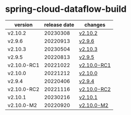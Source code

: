 # spring-cloud-dataflow-build	


|version|release date|changes|
|---|---|---|
|v2.10.2|20230308|[v2.10.2](./v2.10.2-20230308.md)|
|v2.9.6|20220913|[v2.9.6](./v2.9.6-20220913.md)|
|v2.10.3|20230504|[v2.10.3](./v2.10.3-20230504.md)|
|v2.9.5|20220813|[v2.9.5](./v2.9.5-20220813.md)|
|v2.10.0-RC1|20221022|[v2.10.0-RC1](./v2.10.0-RC1-20221022.md)|
|v2.10.0|20221212|[v2.10.0](./v2.10.0-20221212.md)|
|v2.9.4|20220406|[v2.9.4](./v2.9.4-20220406.md)|
|v2.10.0-RC2|20221116|[v2.10.0-RC2](./v2.10.0-RC2-20221116.md)|
|v2.10.1|20230216|[v2.10.1](./v2.10.1-20230216.md)|
|v2.10.0-M2|20220920|[v2.10.0-M2](./v2.10.0-M2-20220920.md)|
